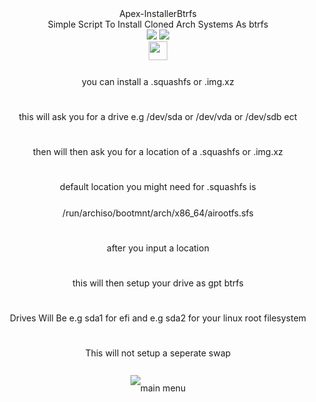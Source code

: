 <div align="center">
Apex-InstallerBtrfs
	<div align="center">
Simple Script To Install Cloned Arch Systems As btrfs 

<div align="center">
  <a href="https://www.linux.org" target="_blank"><img src="https://img.shields.io/badge/OS-Linux-e06c75?style=for-the-badge&logo=linux" /></a>
	<a href="https://archlinux.org" target="_blank"><img src="https://img.shields.io/badge/DISTRO-Arch-56b6c2?style=for-the-badge&logo=arch-linux" /></a>
 
<div align="center" style="line-height: 3;">
  <a href="https://www.deepseek.com/" target="_blank">
    <img 
      alt="Homepage" 
      src="https://i.postimg.cc/Hs2vbbZ8/Deep-Seek-Homepage.png?raw=true" 
      style="height: 30px; width: auto;" 
    />
  </a>


you can install a .squashfs or .img.xz


this will ask you for a drive e.g /dev/sda or /dev/vda or /dev/sdb ect


then will then ask you for a location of a .squashfs or .img.xz

default location you might need for .squashfs is /run/archiso/bootmnt/arch/x86_64/airootfs.sfs

after you input a location 

this will then setup your drive as gpt btrfs

Drives Will Be e.g sda1 for efi and e.g sda2 for your linux root filesystem

This will not setup a seperate swap

![main menu](https://github.com/user-attachments/assets/ff69074f-b25a-430f-9cc7-33cda246983d)
